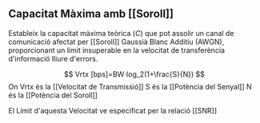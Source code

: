 ## Capacitat Màxima amb [[Soroll]]

Estableix la capacitat màxima teòrica ($C$) que pot assolir un canal de comunicació afectat per [[Soroll]] Gaussià Blanc Additiu (AWGN), proporcionant un límit insuperable en la velocitat de transferència d'informació lliure d'errors.

$$
Vrtx [bps]=BW⋅log_2​(1+\frac{S}{N})
$$
On
	Vrtx és la [[Velocitat de Transmissió]]
	S és la [[Potència del Senyal]]
	N és la [[Potència del Soroll]]

El Límit d'aquesta Velocitat ve especificat per la relació [[SNR]]